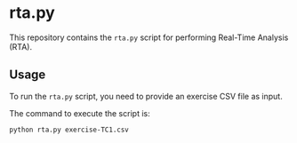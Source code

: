 # rta.py

This repository contains the `rta.py` script for performing Real-Time Analysis (RTA).

## Usage

To run the `rta.py` script, you need to provide an exercise CSV file as input.

The command to execute the script is:

```bash
python rta.py exercise-TC1.csv
